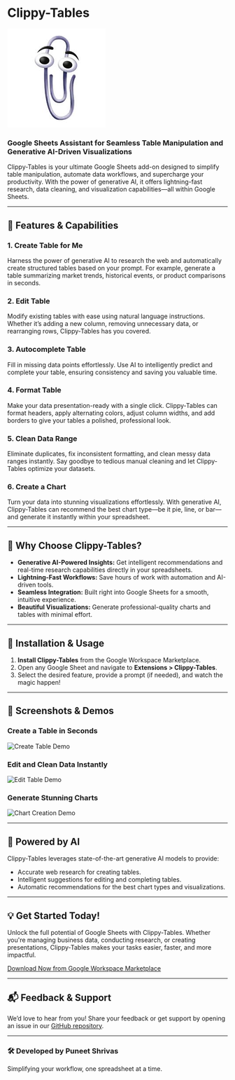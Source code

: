 # Clippy-Tables

![Clippy-Tables Logo](./images.jpg)

### Google Sheets Assistant for Seamless Table Manipulation and Generative AI-Driven Visualizations

Clippy-Tables is your ultimate Google Sheets add-on designed to simplify table manipulation, automate data workflows, and supercharge your productivity. With the power of generative AI, it offers lightning-fast research, data cleaning, and visualization capabilities—all within Google Sheets.

---

## 🚀 Features & Capabilities

### 1. **Create Table for Me**
Harness the power of generative AI to research the web and automatically create structured tables based on your prompt. For example, generate a table summarizing market trends, historical events, or product comparisons in seconds.

### 2. **Edit Table**
Modify existing tables with ease using natural language instructions. Whether it’s adding a new column, removing unnecessary data, or rearranging rows, Clippy-Tables has you covered.

### 3. **Autocomplete Table**
Fill in missing data points effortlessly. Use AI to intelligently predict and complete your table, ensuring consistency and saving you valuable time.

### 4. **Format Table**
Make your data presentation-ready with a single click. Clippy-Tables can format headers, apply alternating colors, adjust column widths, and add borders to give your tables a polished, professional look.

### 5. **Clean Data Range**
Eliminate duplicates, fix inconsistent formatting, and clean messy data ranges instantly. Say goodbye to tedious manual cleaning and let Clippy-Tables optimize your datasets.

### 6. **Create a Chart**
Turn your data into stunning visualizations effortlessly. With generative AI, Clippy-Tables can recommend the best chart type—be it pie, line, or bar—and generate it instantly within your spreadsheet.

---

## 🌟 Why Choose Clippy-Tables?
- **Generative AI-Powered Insights:** Get intelligent recommendations and real-time research capabilities directly in your spreadsheets.
- **Lightning-Fast Workflows:** Save hours of work with automation and AI-driven tools.
- **Seamless Integration:** Built right into Google Sheets for a smooth, intuitive experience.
- **Beautiful Visualizations:** Generate professional-quality charts and tables with minimal effort.

---

## 🔧 Installation & Usage
1. **Install Clippy-Tables** from the Google Workspace Marketplace.
2. Open any Google Sheet and navigate to **Extensions > Clippy-Tables**.
3. Select the desired feature, provide a prompt (if needed), and watch the magic happen!

---

## 📸 Screenshots & Demos
### Create a Table in Seconds
![Create Table Demo](./create-table-demo.gif)

### Edit and Clean Data Instantly
![Edit Table Demo](./edit-table-demo.gif)

### Generate Stunning Charts
![Chart Creation Demo](./chart-demo.gif)

---

## 🤖 Powered by AI
Clippy-Tables leverages state-of-the-art generative AI models to provide:
- Accurate web research for creating tables.
- Intelligent suggestions for editing and completing tables.
- Automatic recommendations for the best chart types and visualizations.

---

## 💡 Get Started Today!
Unlock the full potential of Google Sheets with Clippy-Tables. Whether you're managing business data, conducting research, or creating presentations, Clippy-Tables makes your tasks easier, faster, and more impactful.

[Download Now from Google Workspace Marketplace](#)

---

## 📬 Feedback & Support
We’d love to hear from you! Share your feedback or get support by opening an issue in our [GitHub repository](https://github.com/your-repo/clippy-tables).

---

### 🛠 Developed by Puneet Shrivas
Simplifying your workflow, one spreadsheet at a time.
